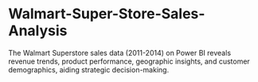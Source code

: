 # Walmart-Super-Store-Sales-Analysis
The Walmart Superstore sales data (2011-2014) on Power BI reveals revenue trends, product performance, geographic insights, and customer demographics, aiding strategic decision-making.
